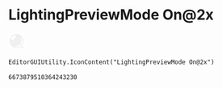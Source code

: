 # LightingPreviewMode On@2x
![](/img/LightingPreviewMode%20On@2x.png)

``` CSharp
EditorGUIUtility.IconContent("LightingPreviewMode On@2x")
```
```
6673879510364243230
```

